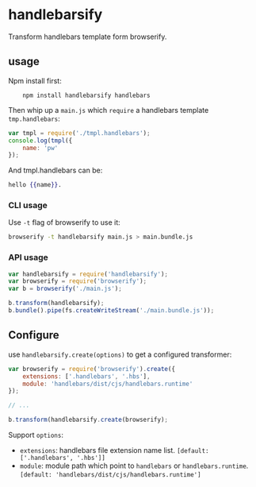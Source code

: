 # handlebarsify

Transform handlebars template form browserify.

## usage

Npm install first:

```
    npm install handlebarsify handlebars
```

Then whip up a `main.js` which `require` a handlebars template `tmp.handlebars`:

```js
var tmpl = require('./tmpl.handlebars');
console.log(tmpl({
    name: 'pw'
});
```

And tmpl.handlebars can be:

```handlebars
hello {{name}}.
```

### CLI usage

Use `-t` flag of browserify to use it:

```bash
browserify -t handlebarsify main.js > main.bundle.js
```

### API usage

```js
var handlebarsify = require('handlebarsify');
var browserify = require('browserify');
var b = browserify('./main.js');

b.transform(handlebarsify);
b.bundle().pipe(fs.createWriteStream('./main.bundle.js'));
```

## Configure

use `handlebarsify.create(options)` to get a configured transformer:

```js
var browserify = require('browserify').create({
    extensions: ['.handlebars', '.hbs'],
    module: 'handlebars/dist/cjs/handlebars.runtime'
});

// ...

b.transform(handlebarsify.create(browserify);
```

Support `options`:
* `extensions`: handlebars file extension name list. `[default: ['.handlebars', '.hbs']]`
* `module`: module path which point to `handlebars` or `handlebars.runtime`. `[default: 'handlebars/dist/cjs/handlebars.runtime']`
